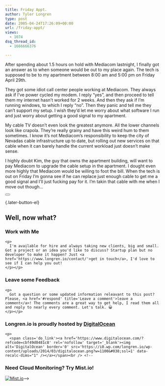 ```yaml
---
title: Friday Appt.
author: Tyler Longren
type: post
date: 2005-04-24T17:26:09+00:00
url: /friday-appt/
views:
  - 1074
dsq_thread_id:
  - 1666666376

---
```

After spending about 1.5 hours on hold with Mediacom lastnight, I finally got an answer as to when someone would be out to my place again. The tech is supposed to be to my apartment between 8:00 am and 5:00 pm on Friday April 29th.

They got some idiot call center people working at Mediacom. They always ask if I&#8217;ve power cycled my modem. I reply &#8220;yes&#8221;, and then proceed to tell them my internet hasn&#8217;t worked for 2 weeks. And then they ask if I&#8217;m running windows, to which I reply &#8220;no&#8221;. Then they panic and tell me they can&#8217;t support my setup. I wish they&#8217;d let me worry about what software I run and just worry about getting a good signal to my apartment.

My cable TV doesn&#8217;t even look the greatest anymore. All the lower channels look like crapola. They&#8217;re really grainy and have this weird hum to them sometimes. I know it&#8217;s not Mediacom&#8217;s responsibility to keep the city of Nevadas cable infrastructure up to date, but rolling out new services on that cable when it can barely handle the current workload just doesn&#8217;t make sense.

I highly doubt Kim, the guy that owns the apartment building, will want to pay Mediacom to upgrade the cable setup in the apartment. I dought even more highly that Mediacom would be willing to foot the bill. When the tech is out on Friday I&#8217;m gonna see if he can replace just enough cable to get me a good signal and I&#8217;ll just fucking pay for it. I&#8217;m takin that cable with me when I move out though&#8230; 

<div class="wpulike wpulike-default " >
  <div class="wp_ulike_general_class wp_ulike_is_not_liked">
    <button type="button"
					aria-label="Like Button"
					data-ulike-id="1810"
					data-ulike-nonce="f5aa523c2d"
					data-ulike-type="likeThis"
					data-ulike-template="wpulike-default"
					data-ulike-display-likers="0"
					data-ulike-disable-pophover="0"
					class="wp_ulike_btn wp_ulike_put_image wp_likethis_1810"></button><span class="count-box"></span>
  </div>
</div>

[][1]{.later-button-el}

<div class='what-next'>
  <h2>
    Well, now what?
  </h2>
  
  <div class='hire'>
    <h3>
      Work with Me
    </h3>
    
    <p>
      I'm available for hire and always taking new clients, big and small. Got a project or an idea you'd like to discuss? Startup plan but no developer to make it happen? Just <a href='https://www.longren.io/contact/'>get in touch</a>, I'd love to see if I can help you out!
    </p></p>
  </div>
  
  <div class='hire'>
    <h3>
      Leave some Feedback
    </h3>
    
    <p>
      Got a question or some updated information releavant to this post? Please, <a href='#respond' title='Leave a comment'>leave a comment</a>! The comments are a great way to get help, I read them all and reply to nearly every comment. Let's talk. 😀
    </p></p>
  </div>
  
  <div class='now-what-bottom-ad'>
    <h3>
      Longren.io is proudly hosted by <a href='https://www.digitalocean.com/?refcode=cbf49d0481c8'>DigitalOcean</a>
    </h3>
    
    <p>
      <span class='do_link'><a href='https://www.digitalocean.com/?refcode=cbf49d0481c8' rel='nofollow' target='_blank'><img alt='DigitalOcean' border='0' src='https://i0.wp.com/longren.io/wp-content/uploads/2014/03/digitalocean.png?w=1100&#038;ssl=1' data-recalc-dims="1" /></a></span><br /> <!--

<h3>Need Cloud Monitoring? Try Mist.io!</h3>

<span class='do_link'><a href='http://mist.io/?ref=tyler' rel='nofollow' target='_blank'><img alt='Mist.io' border='0' src='https://i0.wp.com/longren.io/wp-content/uploads/2014/04/mistio.jpg?w=1100&#038;ssl=1' data-recalc-dims="1"></a></span>--></div> </div>

 [1]: #
